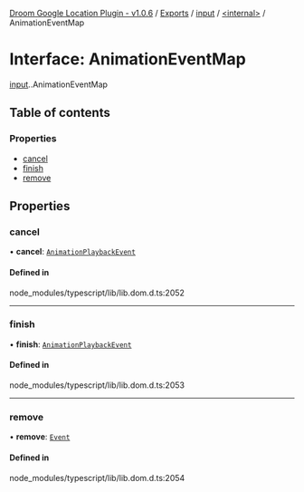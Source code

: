 [Droom Google Location Plugin - v1.0.6](../README.md) / [Exports](../modules.md) / [input](../modules/input.md) / [<internal\>](../modules/input._internal_.md) / AnimationEventMap

# Interface: AnimationEventMap

[input](../modules/input.md).[<internal>](../modules/input._internal_.md).AnimationEventMap

## Table of contents

### Properties

- [cancel](input._internal_.AnimationEventMap.md#cancel)
- [finish](input._internal_.AnimationEventMap.md#finish)
- [remove](input._internal_.AnimationEventMap.md#remove)

## Properties

### cancel

• **cancel**: [`AnimationPlaybackEvent`](../modules/input._internal_.md#animationplaybackevent)

#### Defined in

node_modules/typescript/lib/lib.dom.d.ts:2052

___

### finish

• **finish**: [`AnimationPlaybackEvent`](../modules/input._internal_.md#animationplaybackevent)

#### Defined in

node_modules/typescript/lib/lib.dom.d.ts:2053

___

### remove

• **remove**: [`Event`](../modules/input._internal_.md#event)

#### Defined in

node_modules/typescript/lib/lib.dom.d.ts:2054
